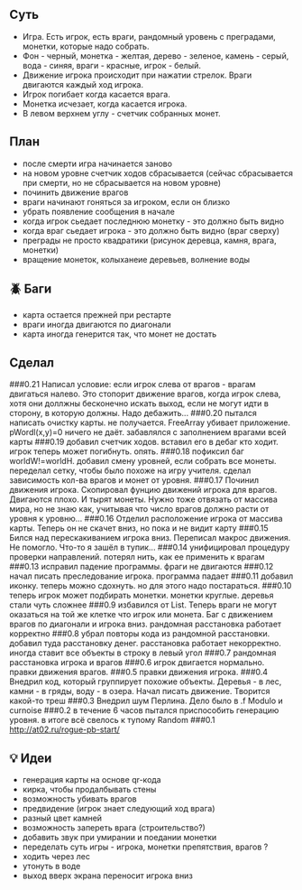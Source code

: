 ## Суть
 - Игра. Есть игрок, есть враги, рандомный уровень с преградами, монетки, которые надо собрать.
 - Фон - черный, монетка - желтая, дерево - зеленое, камень - серый, вода - синяя, враги - красные, игрок - белый.
 - Движение игрока происходит при нажатии стрелок. Враги двигаются каждый ход игрока.
 - Игрок погибает когда касается врага. 
 - Монетка исчезает, когда касается игрока.
 - В левом верхнем углу - счетчик собранных монет.

## План
 - после смерти игра начинается заново
 - на новом уровне счетчик ходов сбрасывается (сейчас сбрасывается при смерти, но не сбрасывается на новом уровне)
 - починить движение врагов
 - враги начинают гоняться за игроком, если он близко
 - убрать появление сообщения в начале
 - когда игрок сьедает последнюю монетку - это должно быть видно
 - когда враг сьедает игрока - это должно быть видно (враг сверху)
 - преграды не просто квадратики (рисунок деревца, камня, врага, монетки)
 - вращение монеток, колыханеие деревьев, волнение воды 

## :beetle: Баги
 - карта остается прежней при рестарте
 - враги иногда двигаются по диагонали
 - карта иногда генерится так, что монет не достать

## Сделал
###0.21
Написал условие: если игрок слева от врагов - врагам двигаться налево. Это стопорит движение врагов, когда игрок слева, хотя они доллжны бесконечно искать выход, если не могут идти в сторону, в которую должны. Надо дебажить...
###0.20
пытался написать очистку карты. не получается. 
FreeArray убивает приложение. pWordl(x,y)=0 ничего не даёт. 
забавлялся с заполнением врагами всей карты
###0.19
добавил счетчик ходов. 
вставил его в дебаг кто ходит. 
игрок теперь может погибнуть. опять. 
###0.18
пофиксил баг worldW!=worldH. 
добавил смену уровней, если собрать все монеты. 
переделал сетку, чтобы было похоже на игру учителя. 
сделал зависимость кол-ва врагов и монет от уровня.
###0.17
Починил движения игрока.
Скопировал фунцию движений игрока для врагов. Двигаются плохо. И тырят монеты. Нужно тоже отвязать от массива мира, но не знаю как, учитывая что число врагов должно расти от уровня к уровню...
###0.16
Отделил расположение игрока от массива карты. Теперь он не скачет вниз, но пока и не видит карту
###0.15
Бился над перескакиванием игрока вниз. Переписал макрос движения. Не помогло. Что-то я зашёл в тупик...
###0.14
унифицировал процедуру проверки направлений. потерял нить, как ее применить к врагам
###0.13
исправил падение программы. фраги не двигаются
###0.12
начал писать преследование игрока. программа падает
###0.11
добавил иконку. теперь можно сдохнуть. но для этого надо постараться.
###0.10
теперь игрок может подбирать монетки. монетки круглые. деревья стали чуть сложнее
###0.9
избавился от List. Теперь враги не могут оказаться на той же клетке что игрок или монета. Баг с движением врагов по диагонали и игрока вниз. рандомная расстановка работает корректно
###0.8
убрал повторы кода из рандомной расстановки. добавил туда расстановку денег. расстановка работает некорректно. иногда ставит все объекты в строку в левый угол
###0.7
рандомная расстановка игрока и врагов
###0.6
игрок двигается нормально. правки движения врагов.
###0.5
правки движения игрока. 
###0.4
Внедрил код, который группирует похожие объекты. Деревья - в лес, камни - в гряды, воду - в озера. 
Начал писать движение. Творится какой-то треш
###0.3
Внедрил шум Перлина. Дело было в .f Modulo и curnoise
###0.2
в течение 6 часов пытался приспособить генерацию уровня. в итоге всё свелось к тупому Random
###0.1
http://at02.ru/rogue-pb-start/

## :bulb: Идеи
 - генерация карты на основе qr-кода
 - кирка, чтобы продалбывать стены
 - возможность убивать врагов
 - предвидение (игрок знает следующий ход врага)
 - разный цвет камней
 - возможность запереть врага (строительство?)
 - добавить звук при умирании и поедании монетки
 - переделать суть игры - игрока, монетки препятствия, врагов
?
 - ходить через лес
 - утонуть в воде
 - выход вверх экрана переносит игрока вниз